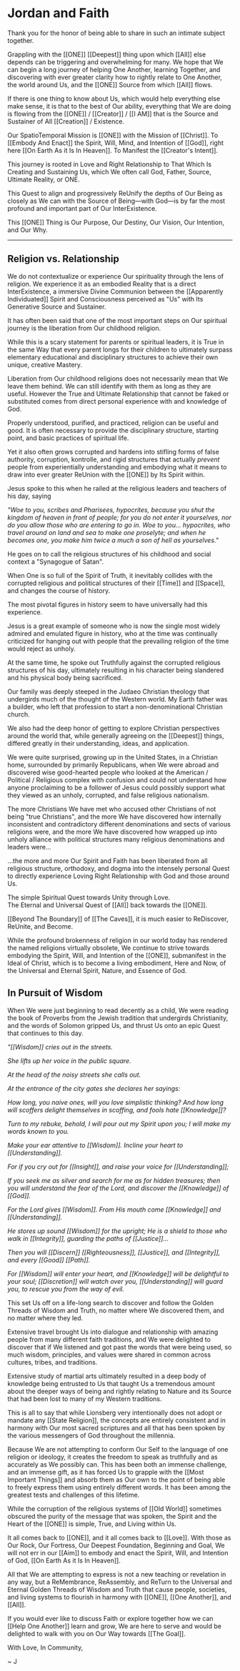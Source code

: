 # Jordan and Faith

Thank you for the honor of being able to share in such an intimate subject together. 

Grappling with the [[ONE]] [[Deepest]] thing upon which [[All]] else depends can be triggering and overwhelming for many. We hope that We can begin a long journey of helping One Another, learning Together, and discovering with ever greater clarity how to rightly relate to One Another, the world around Us, and the [[ONE]] Source from which [[All]] flows. 

If there is one thing to know about Us, which would help everything else make sense, it is that to the best of Our ability, everything that We are doing is flowing from the [[ONE]] / [[Creator]] / [[I AM]] that is the Source and Sustainer of All [[Creation]] / Existence. 

Our SpatioTemporal Mission is [[ONE]] with the Mission of [[Christ]]. To [[Embody And Enact]] the Spirit, Will, Mind, and Intention of [[God]], right here [[On Earth As it Is In Heaven]]. To Manifest the [[Creator's Intent]].  

This journey is rooted in Love and Right Relationship to That Which Is Creating and Sustaining Us, which We often call God, Father, Source, Ultimate Reality, or ONE. 

This Quest to align and progressively ReUnify the depths of Our Being as closely as We can with the Source of Being—with God—is by far the most profound and important part of Our InterExistence. 

This [[ONE]] Thing is Our Purpose, Our Destiny, Our Vision, Our Intention, and Our Why. 

___
## Religion vs. Relationship

We do not contextualize or experience Our spirituality through the lens of religion. We experience it as an embodied Reality that is a direct InterExistence, a immersive Divine Communion between the [[Apparently Individuated]] Spirit and Consciousness perceived as "Us" with Its Generative Source and Sustainer. 

It has often been said that one of the most important steps on Our spiritual journey is the liberation from Our childhood religion. 

While this is a scary statement for parents or spiritual leaders, it is True in the same Way that every parent longs for their children to ultimately surpass elementary educational and disciplinary structures to achieve their own unique, creative Mastery. 

Liberation from Our childhood religions does not necessarily mean that We leave them behind. We can still identify with them as long as they are useful. However the True and Ultimate Relationship that cannot be faked or substituted comes from direct personal experience with and knowledge of God. 

Properly understood, purified, and practiced, religion can be useful and good. It is often necessary to provide the disciplinary structure, starting point, and basic practices of spiritual life. 

Yet it also often grows corrupted and hardens into stifling forms of false authority, corruption, kontrolle, and rigid structures that actually _prevent_ people from experientially understanding and embodying what it means to draw into ever greater ReUnion with the [[ONE]] by Its Spirit within. 

Jesus spoke to this when he railed at the religious leaders and teachers of his day, saying 

_"Woe to you, scribes and Pharisees, hypocrites, because you shut the kingdom of heaven in front of people; for you do not enter it yourselves, nor do you allow those who are entering to go in. Woe to you... hypocrites, who travel around on land and sea to make one proselyte; and when he becomes one, you make him twice a much a son of hell as yourselves."_  

He goes on to call the religious structures of his childhood and social context a "Synagogue of Satan". 

When One is so full of the Spirit of Truth, it inevitably collides with the corrupted religious and political structures of their [[Time]] and [[Space]], and changes the course of history. 

The most pivotal figures in history seem to have universally had this experience. 

Jesus is a great example of someone who is now the single most widely admired and emulated figure in history, who at the time was continually criticized for hanging out with people that the prevailing religion of the time would reject as unholy. 

At the same time, he spoke out Truthfully against the corrupted religious structures of his day, ultimately resulting in his character being slandered and his physical body being sacrificed. 

Our family was deeply steeped in the Judaeo Christian theology that undergirds much of the thought of the Western world. My Earth father was a builder, who left that profession to start a non-denominational Christian church. 

We also had the deep honor of getting to explore Christian perspectives around the world that, while generally agreeing on the [[Deepest]] things, differed greatly in their understanding, ideas, and application. 

We were quite surprised, growing up in the United States, in a Christian home, surrounded by primarily Republicans, when We were abroad and discovered wise good-hearted people who looked at the American / Political / Religious complex with confusion and could not understand how anyone proclaiming to be a follower of Jesus could possibly support what they viewed as an unholy, corrupted, and false religious nationalism. 

The more Christians We have met who accused other Christians of not being "true Christians", and the more We have discovered how internally inconsistent and contradictory different denominations and sects of various religions were, and the more We have discovered how wrapped up into unholy alliance with political structures many religious denominations and leaders were... 

...the more and more Our Spirit and Faith has been liberated from all religious structure, orthodoxy, and dogma into the intensely personal Quest to directly experience Loving Right Relationship with God and those around Us. 

The simple Spiritual Quest towards Unity through Love.  
The Eternal and Universal Quest of [[All]] back towards the [[ONE]]. 

[[Beyond The Boundary]] of [[The Caves]], it is much easier to ReDiscover, ReUnite, and Become. 

While the profound brokenness of religion in our world today has rendered the named religions virtually obsolete, We continue to strive towards embodying the Spirit, Will, and Intention of the [[ONE]], submanifest in the Ideal of Christ, which is to become a living embodiment, Here and Now, of the Universal and Eternal Spirit, Nature, and Essence of God. 

## In Pursuit of Wisdom

When We were just beginning to read decently as a child, We were reading the book of Proverbs from the Jewish tradition that undergirds Christianity, and the words of Solomon gripped Us, and thrust Us onto an epic Quest that continues to this day. 

_"[[Wisdom]] cries out in the streets._   

_She lifts up her voice in the public square._   

_At the head of the noisy streets she calls out._  

_At the entrance of the city gates she declares her sayings:_    

_How long, you naive ones, will you love simplistic thinking? And how long will scoffers delight themselves in scoffing, and fools hate [[Knowledge]]?_     

_Turn to my rebuke, behold, I will pour out my Spirit upon you; I will make my words known to you._  

_Make your ear attentive to [[Wisdom]]. Incline your heart to [[Understanding]]._    

_For if you cry out for [[Insight]], and raise your voice for [[Understanding]];_  

_If you seek me as silver and search for me as for hidden treasures; then you will understand the fear of the Lord, and discover the [[Knowledge]] of [[God]]._    

_For the Lord gives [[Wisdom]]. From His mouth come [[Knowledge]] and [[Understanding]]._  

_He stores up sound [[Wisdom]] for the upright; He is a shield to those who walk in [[Integrity]], guarding the paths of [[Justice]]…_  

_Then you will [[Discern]] [[Righteousness]], [[Justice]], and [[Integrity]], and every [[Good]] [[Path]]._  

_For [[Wisdom]] will enter your heart, and [[Knowledge]] will be delightful to your soul; [[Discretion]] will watch over you, [[Understanding]] will guard you, to rescue you from the way of evil._  

This set Us off on a life-long search to discover and follow the Golden Threads of Wisdom and Truth, no matter where We discovered them, and no matter where they led. 

Extensive travel brought Us into dialogue and relationship with amazing people from many different faith traditions, and We were delighted to discover that if We listened and got past the words that were being used, so much wisdom, principles, and values were shared in common across cultures, tribes, and traditions. 

Extensive study of martial arts ultimately resulted in a deep body of knowledge being entrusted to Us that taught Us a tremendous amount about the deeper ways of being and rightly relating to Nature and its Source that had been lost to many of my Western traditions. 

This is all to say that while Lionsberg very intentionally does not adopt or mandate any [[State Religion]], the concepts are entirely consistent and in harmony with Our most sacred scriptures and all that has been spoken by the various messengers of God throughout the millennia. 

Because We are not attempting to conform Our Self to the language of one religion or ideology, it creates the freedom to speak as truthfully and as accurately as We possibly can. This has been both an immense challenge, and an immense gift, as it has forced Us to grapple with the [[Most Important Things]] and absorb them as Our own to the point of being able to freely express them using entirely different words. It has been among the greatest tests and challenges of this lifetime.  

While the corruption of the religious systems of [[Old World]] sometimes obscured the purity of the message that was spoken, the Spirit and the Heart of the [[ONE]] is simple, True, and Living within Us. 

It all comes back to [[ONE]], and it all comes back to [[Love]]. With those as Our Rock, Our Fortress, Our Deepest Foundation, Beginning and Goal, We will not err in our [[Aim]] to embody and enact the Spirit, Will, and Intention of God, [[On Earth As it Is In Heaven]]. 

All that We are attempting to express is not a new teaching or revelation in any way, but a ReMembrance, ReAssembly, and ReTurn to the Universal and Eternal Golden Threads of Wisdom and Truth that cause people, societies, and living systems to flourish in harmony with [[ONE]], [[One Another]], and [[All]].   

If you would ever like to discuss Faith or explore together how we can [[Help One Another]] learn and grow, We are here to serve and would be delighted to walk with you on Our Way towards [[The Goal]].

With Love, In Community, 

~ J 